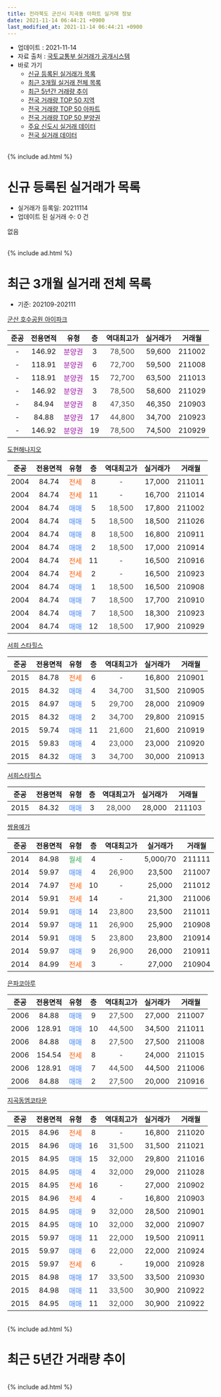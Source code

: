 ```yaml
---
title: 전라북도 군산시 지곡동 아파트 실거래 정보
date: 2021-11-14 06:44:21 +0900
last_modified_at: 2021-11-14 06:44:21 +0900
---
```


* 업데이트 : 2021-11-14
* 자료 출처 : [국토교통부 실거래가 공개시스템](http://rt.molit.go.kr)
* 바로 가기
    * [신규 등록된 실거래가 목록](#신규-등록된-실거래가-목록)
    * [최근 3개월 실거래 전체 목록](#최근-3개월-실거래-전체-목록)
    * [최근 5년간 거래량 추이](#최근-5년간-거래량-추이)
    * [전국 거래량 TOP 50 지역](https://inasie.github.io/apt-trade-info/최근-3개월-전국에서-가장-거래가-많이-발생한-지역)
    * [전국 거래량 TOP 50 아파트](https://inasie.github.io/apt-trade-info/최근-3개월-전국에서-가장-거래가-많이-발생한-아파트)
    * [전국 거래량 TOP 50 분양권](https://inasie.github.io/apt-trade-info/최근-3개월-전국에서-가장-거래가-많이-발생한-분양권)
    * [주요 신도시 실거래 데이터](https://inasie.github.io/apt-trade-info/주요-신도시)
    * [전국 실거래 데이터](https://inasie.github.io/apt-trade-info/전국)
<br>
{% include ad.html %}
<br>

# 신규 등록된 실거래가 목록
* 실거래가 등록일: 20211114
* 업데이트 된 실거래 수: 0 건

없음

<br>
{% include ad.html %}
<br>

# 최근 3개월 실거래 전체 목록
* 기준: 202109-202111


[군산 호수공원 아이파크](https://search.naver.com/search.naver?query=%EC%A0%84%EB%9D%BC%EB%B6%81%EB%8F%84+%EA%B5%B0%EC%82%B0%EC%8B%9C+%EC%A7%80%EA%B3%A1%EB%8F%99+%EA%B5%B0%EC%82%B0+%ED%98%B8%EC%88%98%EA%B3%B5%EC%9B%90+%EC%95%84%EC%9D%B4%ED%8C%8C%ED%81%AC)

|준공|전용면적|유형|층|역대최고가|실거래가|거래월|
|:---:|:---:|:---:|:---:|:---:|:---:|:---:|
|-|146.92|<span style="color:#9C11A5">분양권</span>|3|<span style="color:#444444">78,500</span>|59,600|211002|
|-|118.91|<span style="color:#9C11A5">분양권</span>|6|<span style="color:#444444">72,700</span>|59,500|211008|
|-|118.91|<span style="color:#9C11A5">분양권</span>|15|<span style="color:#444444">72,700</span>|63,500|211013|
|-|146.92|<span style="color:#9C11A5">분양권</span>|3|<span style="color:#444444">78,500</span>|58,600|211029|
|-|84.94|<span style="color:#9C11A5">분양권</span>|8|<span style="color:#444444">47,350</span>|46,350|210903|
|-|84.88|<span style="color:#9C11A5">분양권</span>|17|<span style="color:#444444">44,800</span>|34,700|210923|
|-|146.92|<span style="color:#9C11A5">분양권</span>|19|<span style="color:#444444">78,500</span>|74,500|210929|

[도현해나지오](https://search.naver.com/search.naver?query=%EC%A0%84%EB%9D%BC%EB%B6%81%EB%8F%84+%EA%B5%B0%EC%82%B0%EC%8B%9C+%EC%A7%80%EA%B3%A1%EB%8F%99+%EB%8F%84%ED%98%84%ED%95%B4%EB%82%98%EC%A7%80%EC%98%A4)

|준공|전용면적|유형|층|역대최고가|실거래가|거래월|
|:---:|:---:|:---:|:---:|:---:|:---:|:---:|
|2004|84.74|<span style="color:#ff5a00">전세</span>|8|<span style="color:#444444">-</span>|17,000|211011|
|2004|84.74|<span style="color:#ff5a00">전세</span>|11|<span style="color:#444444">-</span>|16,700|211014|
|2004|84.74|<span style="color:#4285f3">매매</span>|5|<span style="color:#444444">18,500</span>|17,800|211002|
|2004|84.74|<span style="color:#4285f3">매매</span>|5|<span style="color:#444444">18,500</span>|18,500|211026|
|2004|84.74|<span style="color:#4285f3">매매</span>|8|<span style="color:#444444">18,500</span>|16,800|210911|
|2004|84.74|<span style="color:#4285f3">매매</span>|2|<span style="color:#444444">18,500</span>|17,000|210914|
|2004|84.74|<span style="color:#ff5a00">전세</span>|11|<span style="color:#444444">-</span>|16,500|210916|
|2004|84.74|<span style="color:#ff5a00">전세</span>|2|<span style="color:#444444">-</span>|16,500|210923|
|2004|84.74|<span style="color:#4285f3">매매</span>|1|<span style="color:#444444">18,500</span>|16,500|210908|
|2004|84.74|<span style="color:#4285f3">매매</span>|7|<span style="color:#444444">18,500</span>|17,700|210910|
|2004|84.74|<span style="color:#4285f3">매매</span>|7|<span style="color:#444444">18,500</span>|18,300|210923|
|2004|84.74|<span style="color:#4285f3">매매</span>|12|<span style="color:#444444">18,500</span>|17,900|210929|

[서희 스타힐스](https://search.naver.com/search.naver?query=%EC%A0%84%EB%9D%BC%EB%B6%81%EB%8F%84+%EA%B5%B0%EC%82%B0%EC%8B%9C+%EC%A7%80%EA%B3%A1%EB%8F%99+%EC%84%9C%ED%9D%AC+%EC%8A%A4%ED%83%80%ED%9E%90%EC%8A%A4)

|준공|전용면적|유형|층|역대최고가|실거래가|거래월|
|:---:|:---:|:---:|:---:|:---:|:---:|:---:|
|2015|84.78|<span style="color:#ff5a00">전세</span>|6|<span style="color:#444444">-</span>|16,800|210901|
|2015|84.32|<span style="color:#4285f3">매매</span>|4|<span style="color:#444444">34,700</span>|31,500|210905|
|2015|84.97|<span style="color:#4285f3">매매</span>|5|<span style="color:#444444">29,700</span>|28,000|210909|
|2015|84.32|<span style="color:#4285f3">매매</span>|2|<span style="color:#444444">34,700</span>|29,800|210915|
|2015|59.74|<span style="color:#4285f3">매매</span>|11|<span style="color:#444444">21,600</span>|21,600|210919|
|2015|59.83|<span style="color:#4285f3">매매</span>|4|<span style="color:#444444">23,000</span>|23,000|210920|
|2015|84.32|<span style="color:#4285f3">매매</span>|3|<span style="color:#444444">34,700</span>|30,000|210913|

[서희스타힐스](https://search.naver.com/search.naver?query=%EC%A0%84%EB%9D%BC%EB%B6%81%EB%8F%84+%EA%B5%B0%EC%82%B0%EC%8B%9C+%EC%A7%80%EA%B3%A1%EB%8F%99+%EC%84%9C%ED%9D%AC%EC%8A%A4%ED%83%80%ED%9E%90%EC%8A%A4)

|준공|전용면적|유형|층|역대최고가|실거래가|거래월|
|:---:|:---:|:---:|:---:|:---:|:---:|:---:|
|2015|84.32|<span style="color:#4285f3">매매</span>|3|<span style="color:#444444">28,000</span>|28,000|211103|

[쌍용예가](https://search.naver.com/search.naver?query=%EC%A0%84%EB%9D%BC%EB%B6%81%EB%8F%84+%EA%B5%B0%EC%82%B0%EC%8B%9C+%EC%A7%80%EA%B3%A1%EB%8F%99+%EC%8C%8D%EC%9A%A9%EC%98%88%EA%B0%80)

|준공|전용면적|유형|층|역대최고가|실거래가|거래월|
|:---:|:---:|:---:|:---:|:---:|:---:|:---:|
|2014|84.98|<span style="color:#34a853">월세</span>|4|<span style="color:#444444">-</span>|5,000/70|211111|
|2014|59.97|<span style="color:#4285f3">매매</span>|4|<span style="color:#444444">26,900</span>|23,500|211007|
|2014|74.97|<span style="color:#ff5a00">전세</span>|10|<span style="color:#444444">-</span>|25,000|211012|
|2014|59.91|<span style="color:#ff5a00">전세</span>|14|<span style="color:#444444">-</span>|21,300|211006|
|2014|59.91|<span style="color:#4285f3">매매</span>|14|<span style="color:#444444">23,800</span>|23,500|211011|
|2014|59.97|<span style="color:#4285f3">매매</span>|11|<span style="color:#444444">26,900</span>|25,900|210908|
|2014|59.91|<span style="color:#4285f3">매매</span>|5|<span style="color:#444444">23,800</span>|23,800|210914|
|2014|59.97|<span style="color:#4285f3">매매</span>|9|<span style="color:#444444">26,900</span>|26,000|210911|
|2014|84.99|<span style="color:#ff5a00">전세</span>|3|<span style="color:#444444">-</span>|27,000|210904|

[은파코아루](https://search.naver.com/search.naver?query=%EC%A0%84%EB%9D%BC%EB%B6%81%EB%8F%84+%EA%B5%B0%EC%82%B0%EC%8B%9C+%EC%A7%80%EA%B3%A1%EB%8F%99+%EC%9D%80%ED%8C%8C%EC%BD%94%EC%95%84%EB%A3%A8)

|준공|전용면적|유형|층|역대최고가|실거래가|거래월|
|:---:|:---:|:---:|:---:|:---:|:---:|:---:|
|2006|84.88|<span style="color:#4285f3">매매</span>|9|<span style="color:#444444">27,500</span>|27,000|211007|
|2006|128.91|<span style="color:#4285f3">매매</span>|10|<span style="color:#444444">44,500</span>|34,500|211011|
|2006|84.88|<span style="color:#4285f3">매매</span>|8|<span style="color:#444444">27,500</span>|27,500|211008|
|2006|154.54|<span style="color:#ff5a00">전세</span>|8|<span style="color:#444444">-</span>|24,000|211015|
|2006|128.91|<span style="color:#4285f3">매매</span>|7|<span style="color:#444444">44,500</span>|44,500|211006|
|2006|84.88|<span style="color:#4285f3">매매</span>|2|<span style="color:#444444">27,500</span>|20,000|210916|


<script async src="//pagead2.googlesyndication.com/pagead/js/adsbygoogle.js"></script>
<!-- 기본 -->
<ins class="adsbygoogle"
     style="display:block"
     data-ad-client="ca-pub-2446590836940007"
     data-ad-slot="1659523306"
     data-ad-format="auto"
     data-full-width-responsive="true"></ins>
<script>
(adsbygoogle = window.adsbygoogle || []).push({});
</script>


[지곡동엠코타운](https://search.naver.com/search.naver?query=%EC%A0%84%EB%9D%BC%EB%B6%81%EB%8F%84+%EA%B5%B0%EC%82%B0%EC%8B%9C+%EC%A7%80%EA%B3%A1%EB%8F%99+%EC%A7%80%EA%B3%A1%EB%8F%99%EC%97%A0%EC%BD%94%ED%83%80%EC%9A%B4)

|준공|전용면적|유형|층|역대최고가|실거래가|거래월|
|:---:|:---:|:---:|:---:|:---:|:---:|:---:|
|2015|84.96|<span style="color:#ff5a00">전세</span>|8|<span style="color:#444444">-</span>|16,800|211020|
|2015|84.96|<span style="color:#4285f3">매매</span>|16|<span style="color:#444444">31,500</span>|31,500|211021|
|2015|84.95|<span style="color:#4285f3">매매</span>|15|<span style="color:#444444">32,000</span>|29,800|211016|
|2015|84.95|<span style="color:#4285f3">매매</span>|4|<span style="color:#444444">32,000</span>|29,000|211028|
|2015|84.95|<span style="color:#ff5a00">전세</span>|16|<span style="color:#444444">-</span>|27,000|210902|
|2015|84.96|<span style="color:#ff5a00">전세</span>|4|<span style="color:#444444">-</span>|16,800|210903|
|2015|84.95|<span style="color:#4285f3">매매</span>|9|<span style="color:#444444">32,000</span>|28,500|210901|
|2015|84.95|<span style="color:#4285f3">매매</span>|10|<span style="color:#444444">32,000</span>|32,000|210907|
|2015|59.97|<span style="color:#4285f3">매매</span>|11|<span style="color:#444444">22,000</span>|19,500|210911|
|2015|59.97|<span style="color:#4285f3">매매</span>|6|<span style="color:#444444">22,000</span>|22,000|210924|
|2015|59.97|<span style="color:#ff5a00">전세</span>|6|<span style="color:#444444">-</span>|19,000|210928|
|2015|84.98|<span style="color:#4285f3">매매</span>|17|<span style="color:#444444">33,500</span>|33,500|210930|
|2015|84.98|<span style="color:#4285f3">매매</span>|11|<span style="color:#444444">33,500</span>|30,900|210922|
|2015|84.95|<span style="color:#4285f3">매매</span>|11|<span style="color:#444444">32,000</span>|30,900|210922|


<br>
{% include ad.html %}
<br>

# 최근 5년간 거래량 추이


<div style="width:100%;">
    <canvas id="deal_progress" height="200"></canvas>
</div>

<script>
new Chart(document.getElementById("deal_progress"), {
    type: 'line',
    data: {
        labels: ['201611','201612','201701','201702','201703','201704','201705','201706','201707','201708','201709','201710','201711','201712','201801','201802','201803','201804','201805','201806','201807','201808','201809','201810','201811','201812','201901','201902','201903','201904','201905','201906','201907','201908','201909','201910','201911','201912','202001','202002','202003','202004','202005','202006','202007','202008','202009','202010','202011','202012','202101','202102','202103','202104','202105','202106','202107','202108','202109','202110','202111'],
        datasets: [{
            label: '매매',
            pointRadius: 1,
            data: [14, 12, 4, 8, 15, 5, 12, 10, 5, 8, 8, 14, 7, 5, 12, 10, 5, 10, 10, 6, 7, 10, 9, 14, 4, 6, 18, 12, 11, 8, 13, 10, 8, 12, 11, 19, 16, 21, 17, 9, 17, 13, 24, 32, 22, 16, 25, 34, 25, 65, 45, 19, 32, 48, 75, 82, 64, 53, 26, 15, 1],
            borderColor: "rgba(255, 201, 14, 1)",
            backgroundColor: "rgba(255, 201, 14, 0.5)",
            fill: false,
            lineTension: 0
        },{
            label: '전월세',
            pointRadius: 1,
            data: [14, 11, 10, 12, 12, 16, 15, 14, 14, 12, 12, 7, 6, 11, 15, 14, 19, 10, 15, 13, 19, 17, 10, 11, 18, 18, 10, 15, 21, 10, 13, 8, 18, 7, 14, 11, 5, 15, 10, 16, 9, 9, 11, 14, 15, 13, 11, 8, 10, 18, 20, 26, 19, 23, 20, 25, 16, 16, 7, 6, 1],
            borderColor: "rgba(0, 141, 185, 1)",
            backgroundColor: "rgba(0, 141, 185, 0.5)",
            fill: false,
            lineTension: 0
        }
        ]
    },
    options: {
        responsive: true,
        title: {
            display: false
        },
        tooltips: {
            mode: 'index',
            intersect: false
        },
        hover: {
            mode: 'nearest',
            intersect: true
        },
        scales: {
            xAxes: [{
                display: true,
                scaleLabel: {
                    display: true,
                    labelString: '년/월'
                }
            }],
            yAxes: [{
                display: true,
                ticks: {
                    suggestedMin: 0,
                },
                scaleLabel: {
                    display: true,
                    labelString: '실거래 수'
                }
            }]
        }
    }
});

</script>


<br>
{% include ad.html %}
<br>

